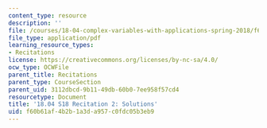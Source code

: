```yaml
---
content_type: resource
description: ''
file: /courses/18-04-complex-variables-with-applications-spring-2018/f60b61af4b2b1a3da957c0fdc05b3eb9_MIT18_04S18_Recit2-solutions.pdf
file_type: application/pdf
learning_resource_types:
- Recitations
license: https://creativecommons.org/licenses/by-nc-sa/4.0/
ocw_type: OCWFile
parent_title: Recitations
parent_type: CourseSection
parent_uid: 3112dbcd-9b11-49db-60b0-7ee958f57cd4
resourcetype: Document
title: '18.04 S18 Recitation 2: Solutions'
uid: f60b61af-4b2b-1a3d-a957-c0fdc05b3eb9
---
```

